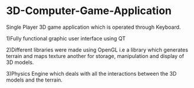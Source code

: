 3D-Computer-Game-Application
============================

Single Player 3D game application which is operated through Keyboard.

1)Fully functional graphic user interface using QT

2)Different libraries were made using OpenGL i.e a library which generates terrain and maps texture another for storage,            manipulation and display of 3D models.

3)Physics Engine which deals with all the interactions between the 3D models and the terrain.
